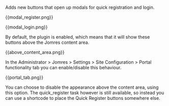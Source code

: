 Adds new buttons that open up modals for quick registration and login.

{{modal_register.png}}

{{modal_login.png}}

By default, the plugin is enabled, which means that it will show these buttons above the Jomres content area. 

{{above_content_area.png}}

In the Administrator > Jomres > Settings > Site Configuration > Portal functionality tab you can enable/disable this behaviour. 

{{portal_tab.png}}

You can choose to disable the appearance above the content area, using this option. The quick_register task however is still available, so instead you can use a shortcode to place the Quick Register buttons somewhere else.


